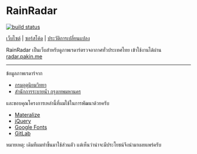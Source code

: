 # RainRadar
[![build status](https://gitlab.com/pknme/rainradar/badges/master/build.svg)](https://gitlab.com/pknme/rainradar/commits/master)

[เว็บไซต์](http://radar.pakin.me) | [ซอร์สโค้ด](https://gitlab.com/pknme/rainradar/tree/master) | [ประวัติการเปลี่ยนแปลง](https://gitlab.com/pknme/rainradar/tags)

RainRadar เป็นเว็บสำหรับดูภาพเรดาร์ตรวจอากาศทั่วประเทศไทย เข้าใช้งานได้ผ่าน [radar.pakin.me](http://radar.pakin.me)

---

ข้อมูลภาพเรดาร์จาก
* [กรมอุตุนิยมวิทยา](http://weather.tmd.go.th/)
* [สำนักการระบายน้ำ กรุงเทพมหานคร](http://weather.bangkok.go.th/radar/)

และขอบคุณโครงการเหล่านี้ที่ผมใช้ในการพัฒนาด้วยครับ
* [Materalize](http://materializecss.com/)
* [jQuery](https://jquery.com)
* [Google Fonts](https://google.com/fonts)
* [GitLab](https://gitlab.com)

หมายเหตุ: เดิมทีผมทำขึ้นมาใช้ส่วนตัว แต่เห็นว่าน่าจะมีประโยชน์จึงนำมาเผยแพร่ครับ
